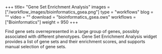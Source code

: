 +++
title= "Gene Set Enrichment Analysis"
images =  ["/workflow_images/bioinformatics_gsea.png"]
type = "workflows"
blog =  ""
video = ""
download = "bioinformatics_gsea.ows"
workflows = ["Bioinformatics"]
weight = 950
+++

Find gene sets overrepresented in a large group of genes, possibly associated with different phenotypes. Gene Set Enrichment Analysis widget provides a list of gene sets and their enrichment scores, and supports manual selection of gene sets.
